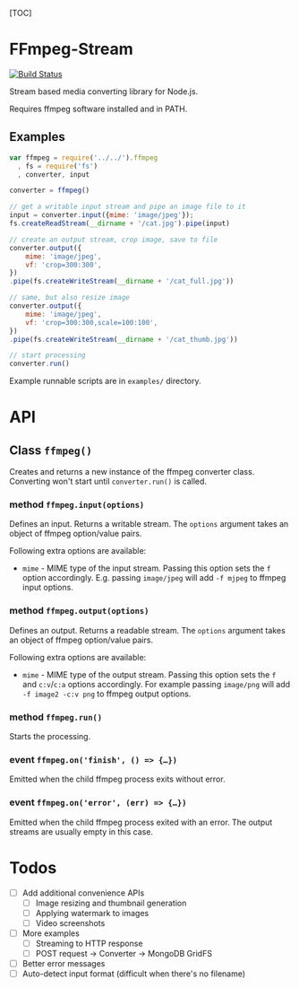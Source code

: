 [TOC]

# FFmpeg-Stream

[![Build Status](https://travis-ci.org/phaux/node-ffmpeg-stream.svg)](https://travis-ci.org/phaux/node-ffmpeg-stream)

Stream based media converting library for Node.js.

Requires ffmpeg software installed and in PATH.

## Examples

```js
var ffmpeg = require('../../').ffmpeg
  , fs = require('fs')
  , converter, input

converter = ffmpeg()

// get a writable input stream and pipe an image file to it
input = converter.input({mime: 'image/jpeg'});
fs.createReadStream(__dirname + '/cat.jpg').pipe(input)

// create an output stream, crop image, save to file
converter.output({
	mime: 'image/jpeg',
	vf: 'crop=300:300',
})
.pipe(fs.createWriteStream(__dirname + '/cat_full.jpg'))

// same, but also resize image
converter.output({
	mime: 'image/jpeg',
	vf: 'crop=300:300,scale=100:100',
})
.pipe(fs.createWriteStream(__dirname + '/cat_thumb.jpg'))

// start processing
converter.run()
```

Example runnable scripts are in `examples/` directory.

# API

## Class `ffmpeg()`

Creates and returns a new instance of the ffmpeg converter class.
Converting won't start until `converter.run()` is called.

### method `ffmpeg.input(options)`

Defines an input.
Returns a writable stream.
The `options` argument takes an object of ffmpeg option/value pairs.

Following extra options are available:

-	`mime` - MIME type of the input stream.
	Passing this option sets the `f` option accordingly.
	E.g. passing `image/jpeg` will add `-f mjpeg` to ffmpeg input options.

### method `ffmpeg.output(options)`

Defines an output.
Returns a readable stream.
The `options` argument takes an object of ffmpeg option/value pairs.

Following extra options are available:

-	`mime` - MIME type of the output stream.
	Passing this option sets the `f` and `c:v`/`c:a` options accordingly.
	For example passing `image/png` will add `-f image2 -c:v png` to ffmpeg output options.

### method `ffmpeg.run()`

Starts the processing.

### event `ffmpeg.on('finish', () => {…})`

Emitted when the child ffmpeg process exits without error.

### event `ffmpeg.on('error', (err) => {…})`

Emitted when the child ffmpeg process exited with an error.
The output streams are usually empty in this case.

# Todos

-	[ ] Add additional convenience APIs
	-	[ ] Image resizing and thumbnail generation
	-	[ ] Applying watermark to images
	-	[ ] Video screenshots
-	[ ] More examples
	-	[ ] Streaming to HTTP response
	-	[ ] POST request -> Converter -> MongoDB GridFS
-	[ ] Better error messages
-	[ ] Auto-detect input format (difficult when there's no filename)
